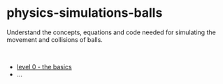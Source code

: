 # physics-simulations-balls

Understand the concepts, equations and code needed for simulating the movement and collisions of balls.

<br>

+ [level 0 - the basics](level%200%20-%20the%20basics.md)
+ ...